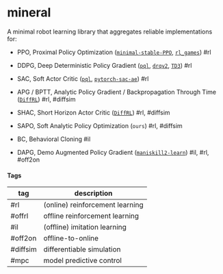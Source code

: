 # mineral

A minimal robot learning library that aggregates reliable implementations for:

- PPO, Proximal Policy Optimization ([`minimal-stable-PPO`](https://github.com/ToruOwO/minimal-stable-PPO), [`rl_games`](https://github.com/Denys88/rl_games)) #rl

- DDPG, Deep Deterministic Policy Gradient ([`pql`](https://github.com/Improbable-AI/pql), [`drqv2`](https://github.com/facebookresearch/drqv2), [`TD3`](https://github.com/sfujim/TD3)) #rl

- SAC, Soft Actor Critic ([`pql`](https://github.com/Improbable-AI/pql), [`pytorch-sac-ae`](https://github.com/denisyarats/pytorch_sac_ae)) #rl

- APG / BPTT, Analytic Policy Gradient / Backpropagation Through Time ([`DiffRL`](https://github.com/NVlabs/DiffRL)) #rl, #diffsim

- SHAC, Short Horizon Actor Critic ([`DiffRL`](https://github.com/NVlabs/DiffRL)) #rl, #diffsim

- SAPO, Soft Analytic Policy Optimization (`ours`) #rl, #diffsim

- BC, Behavioral Cloning #il

- DAPG, Demo Augmented Policy Gradient ([`maniskill2-learn`](https://github.com/haosulab/ManiSkill2-Learn)) #il, #rl, #off2on

#### Tags

| tag | description |
| --- | --- |
| #rl | (online) reinforcement learning |
| #offrl | offline reinforcement learning |
| #il | (offline) imitation learning |
| #off2on | offline-to-online |
| #diffsim | differentiable simulation |
| #mpc | model predictive control |
